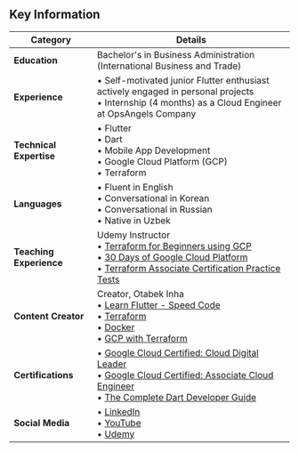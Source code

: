 ## Key Information

| **Category**             | **Details** |
| ------------------------- | ----------- |
| **Education**             | Bachelor's in Business Administration (International Business and Trade)|
| **Experience**            | • Self-motivated junior Flutter enthusiast actively engaged in personal projects <br> • Internship (4 months) as a Cloud Engineer at OpsAngels Company |
| **Technical Expertise**   | • Flutter <br> • Dart <br> • Mobile App Development <br> • Google Cloud Platform (GCP) <br> • Terraform |
| **Languages**             | • Fluent in English <br> • Conversational in Korean <br> • Conversational in Russian <br> • Native in Uzbek |
| **Teaching Experience**   | Udemy Instructor <br>  • [Terraform for Beginners using GCP](https://www.udemy.com/course/terraform-for-beginners-using-google-cloud-platform-gcp/?couponCode=2C043499442C3A8BC7FA) <br> •  [30 Days of Google Cloud Platform](https://www.udemy.com/course/30-days-of-google-cloud-the-complete-gcp-beginners-bootcamp/?couponCode=4CC92115EF5DB20471EB) <br>  • [Terraform Associate Certification Practice Tests](https://www.udemy.com/course/terraform-associate-certification-practice-test-exam-2023-x/?couponCode=FFCF87B1A69B610CBF96)  |
| **Content Creator**       | Creator, Otabek Inha <br> • [Learn Flutter - Speed Code](https://youtube.com/playlist?list=PLL220wRvDvTndDyF5258yskRYLgEPMhlT&si=FCVtS82W0Sd7cdlj) <br> • [Terraform](https://youtube.com/playlist?list=PLL220wRvDvTmfQuR_rT3IfX2o28dn-QlM&si=F_RQw9KAUiQf0Bx6) <br> • [Docker](https://youtube.com/playlist?list=PLL220wRvDvTl7aNIaQik7mJ4KWHhlTOj2&si=XvpZkAjR72_8RicD) <br> • [GCP with Terraform](https://youtube.com/playlist?list=PLL220wRvDvTm_MyPtW0W3kc1_Htb3cJev&si=lqOz9zxv6k30VTb5) |
| **Certifications** | • [Google Cloud Certified: Cloud Digital Leader](https://www.credential.net/18082f1e-719f-4795-b690-c5311f94b174?key=8b88183d3772e1cc21a997c28df7f368d05600d45a125d096e5fd83595ea142f) <br> • [Google Cloud Certified: Associate Cloud Engineer](https://www.credential.net/f0641378-678b-4ed7-8844-ae243ee8ed4c) <br> • [The Complete Dart Developer Guide](https://courses.codewithandrea.com/courses/1085485/certificate)|
| **Social Media** | • <a href="https://www.linkedin.com/in/your-linkedin-profile">LinkedIn</a> <br> • <a href="https://www.youtube.com/your-youtube-channel">YouTube</a> <br> • <a href="https://www.udemy.com/user/your-udemy-profile">Udemy</a> |

